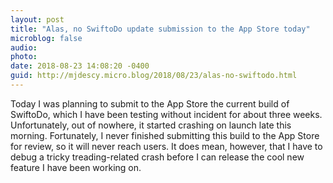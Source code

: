```yaml
---
layout: post
title: "Alas, no SwiftoDo update submission to the App Store today"
microblog: false
audio: 
photo: 
date: 2018-08-23 14:08:20 -0400
guid: http://mjdescy.micro.blog/2018/08/23/alas-no-swiftodo.html
---
```


Today I was planning to submit to the App Store the current build of SwiftoDo, which I have been testing without incident for about three weeks. Unfortunately, out of nowhere, it started crashing on launch late this morning. Fortunately, I never finished submitting this build to the App Store for review, so it will never reach users. It does mean, however, that I have to debug a tricky treading-related crash before I can release the cool new feature I have been working on.

